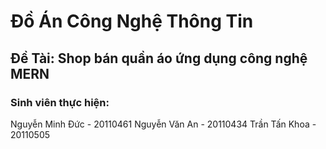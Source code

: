 # Đồ Án Công Nghệ Thông Tin

## Đề Tài: Shop bán quần áo ứng dụng công nghệ MERN

### Sinh viên thực hiện:

Nguyễn Minh Đức - 20110461
Nguyễn Văn An - 20110434
Trần Tấn Khoa - 20110505

